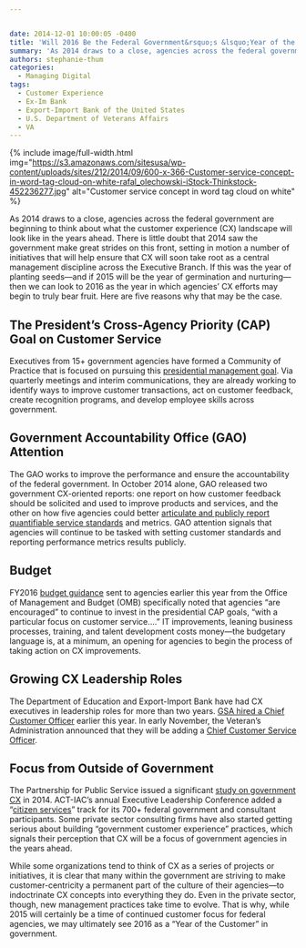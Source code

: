 ```yaml
---


date: 2014-12-01 10:00:05 -0400
title: 'Will 2016 Be the Federal Government&rsquo;s &lsquo;Year of the Customer?&rsquo;'
summary: 'As 2014 draws to a close, agencies across the federal government are beginning to think about what the customer experience (CX) landscape will look like in the years ahead. There is little doubt that 2014 saw the government make great strides on this front, setting in motion a number of initiatives that will help ensure'
authors: stephanie-thum
categories:
  - Managing Digital
tags:
  - Customer Experience
  - Ex-Im Bank
  - Export-Import Bank of the United States
  - U.S. Department of Veterans Affairs
  - VA
---
```



{% include image/full-width.html img="https://s3.amazonaws.com/sitesusa/wp-content/uploads/sites/212/2014/09/600-x-366-Customer-service-concept-in-word-tag-cloud-on-white-rafal_olechowski-iStock-Thinkstock-452236277.jpg" alt="Customer service concept in word tag cloud on white" %} 

As 2014 draws to a close, agencies across the federal government are beginning to think about what the customer experience (CX) landscape will look like in the years ahead. There is little doubt that 2014 saw the government make great strides on this front, setting in motion a number of initiatives that will help ensure that CX will soon take root as a central management discipline across the Executive Branch. If this was the year of planting seeds—and if 2015 will be the year of germination and nurturing—then we can look to 2016 as the year in which agencies’ CX efforts may begin to truly bear fruit. Here are five reasons why that may be the case.

## The President&#8217;s Cross-Agency Priority (CAP) Goal on Customer Service

Executives from 15+ government agencies have formed a Community of Practice that is focused on pursuing this [presidential management goal](http://www.performance.gov/node/3400/view?view=public#overview "presidential management goal"). Via quarterly meetings and interim communications, they are already working to identify ways to improve customer transactions, act on customer feedback, create recognition programs, and develop employee skills across government.

## Government Accountability Office (GAO) Attention

The GAO works to improve the performance and ensure the accountability of the federal government. In October 2014 alone, GAO released two government CX-oriented reports: one report on how customer feedback should be solicited and used to improve products and services, and the other on how five agencies could better [articulate and publicly report quantifiable service standards](http://www.gao.gov/products/GAO-15-84 "articulate service standards") and metrics. GAO attention signals that agencies will continue to be tasked with setting customer standards and reporting performance metrics results publicly.

## Budget

FY2016 [budget guidance](http://www.whitehouse.gov/sites/default/files/omb/memoranda/2014/m-14-07.pdf "budget guidance") sent to agencies earlier this year from the Office of Management and Budget (OMB) specifically noted that agencies &#8220;are encouraged&#8221; to continue to invest in the presidential CAP goals, &#8220;with a particular focus on customer service&#8230;.&#8221; IT improvements, leaning business processes, training, and talent development costs money—the budgetary language is, at a minimum, an opening for agencies to begin the process of taking action on CX improvements.

## Growing CX Leadership Roles

The Department of Education and Export-Import Bank have had CX executives in leadership roles for more than two years. [GSA hired a Chief Customer Officer](http://gsablogs.gsa.gov/gsablog/2014/11/03/creating-a-unified-customer-experience-at-gsa/ "Chief Customer Officer") earlier this year. In early November, the Veteran&#8217;s Administration announced that they will be adding a [Chief Customer Service Officer](http://www.va.gov/opa/pressrel/pressrelease.cfm?id=2657 "Chief Customer Service Officer").

## Focus from Outside of Government

The Partnership for Public Service issued a significant [study on government CX](http://ourpublicservice.org/publications/viewcontentdetails.php?id=246 "study") in 2014. ACT-IAC&#8217;s annual Executive Leadership Conference added a &#8220;[citizen services](https://actiac.org/custom-links/12543/67060/67079 "citizen services")&#8221; track for its 700+ federal government and consultant participants. Some private sector consulting firms have also started getting serious about building &#8220;government customer experience&#8221; practices, which signals their perception that CX will be a focus of government agencies in the years ahead.

While some organizations tend to think of CX as a series of projects or initiatives, it is clear that many within the government are striving to make customer-centricity a permanent part of the culture of their agencies—to indoctrinate CX concepts into everything they do. Even in the private sector, though, new management practices take time to evolve. That is why, while 2015 will certainly be a time of continued customer focus for federal agencies, we may ultimately see 2016 as a &#8220;Year of the Customer&#8221; in government.